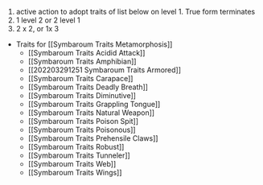 1. active action to adopt  traits of list below on level 1. True form terminates
2. 1 level 2 or 2 level 1
3. 2 x 2, or 1x 3

- Traits for [[Symbaroum Traits Metamorphosis]]
   	- [[Symbaroum Traits Acidid Attack]]
	- [[Symbaroum Traits Amphibian]]
	- [[202203291251 Symbaroum Traits Armored]]
	- [[Symbaroum Traits Carapace]]
	- [[Symbaroum Traits Deadly Breath]]
	- [[Symbaroum Traits Diminutive]]
	- [[Symbaroum Traits Grappling Tongue]]
	- [[Symbaroum Traits Natural Weapon]]
	- [[Symbaroum Traits Poison Spit]]
	- [[Symbaroum Traits Poisonous]]
	- [[Symbaroum Traits Prehensile Claws]]
	- [[Symbaroum Traits Robust]]
	- [[Symbaroum Traits Tunneler]]
	- [[Symbaroum Traits Web]]
	- [[Symbaroum Traits Wings]]

